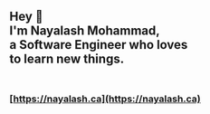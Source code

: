 ## Hey 👋 <br> I'm Nayalash Mohammad, <br> a Software Engineer who loves<br> to learn new things. <br><br> 

### [https://nayalash.ca](https://nayalash.ca)
